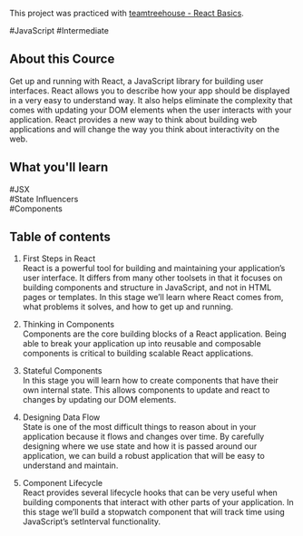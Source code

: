 This project was practiced with [teamtreehouse - React Basics](https://teamtreehouse.com/library/react-basics).

\#JavaScript \#Intermediate <br>

## About this Cource <br>
Get up and running with React, a JavaScript library for building user interfaces. React allows you to describe how your app should be displayed in a very easy to understand way. It also helps eliminate the complexity that comes with updating your DOM elements when the user interacts with your application. React provides a new way to think about building web applications and will change the way you think about interactivity on the web.

## What you'll learn <br>
\#JSX<br>
\#State Influencers<br>
\#Components

## Table of contents <br>
1. First Steps in React <br>
React is a powerful tool for building and maintaining your application’s user interface. It differs from many other toolsets in that it focuses on building components and structure in JavaScript, and not in HTML pages or templates. In this stage we’ll learn where React comes from, what problems it solves, and how to get up and running.

2. Thinking in Components <br>
Components are the core building blocks of a React application. Being able to break your application up into reusable and composable components is critical to building scalable React applications.

3. Stateful Components <br>
In this stage you will learn how to create components that have their own internal state. This allows components to update and react to changes by updating our DOM elements.

4. Designing Data Flow <br>
State is one of the most difficult things to reason about in your application because it flows and changes over time. By carefully designing where we use state and how it is passed around our application, we can build a robust application that will be easy to understand and maintain.

5. Component Lifecycle <br>
React provides several lifecycle hooks that can be very useful when building components that interact with other parts of your application. In this stage we’ll build a stopwatch component that will track time using JavaScript’s setInterval functionality.
